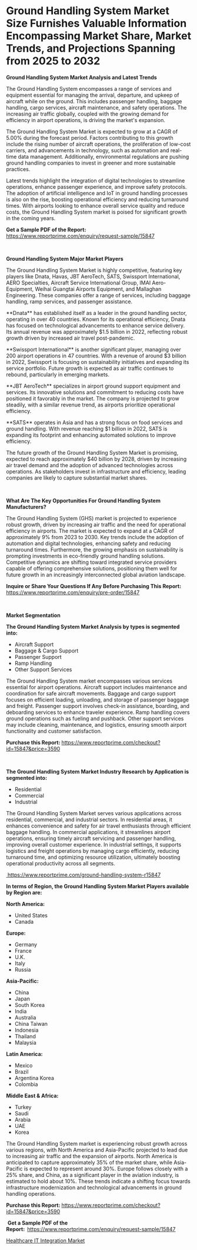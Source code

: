 <p><h1>Ground Handling System Market Size Furnishes Valuable Information Encompassing Market Share, Market Trends, and Projections Spanning from 2025 to 2032</h1></p><p><strong>Ground Handling System Market Analysis and Latest Trends</strong></p>
<p><p>The Ground Handling System encompasses a range of services and equipment essential for managing the arrival, departure, and upkeep of aircraft while on the ground. This includes passenger handling, baggage handling, cargo services, aircraft maintenance, and safety operations. The increasing air traffic globally, coupled with the growing demand for efficiency in airport operations, is driving the market's expansion.</p><p>The Ground Handling System Market is expected to grow at a CAGR of 5.00% during the forecast period. Factors contributing to this growth include the rising number of aircraft operations, the proliferation of low-cost carriers, and advancements in technology, such as automation and real-time data management. Additionally, environmental regulations are pushing ground handling companies to invest in greener and more sustainable practices. </p><p>Latest trends highlight the integration of digital technologies to streamline operations, enhance passenger experience, and improve safety protocols. The adoption of artificial intelligence and IoT in ground handling processes is also on the rise, boosting operational efficiency and reducing turnaround times. With airports looking to enhance overall service quality and reduce costs, the Ground Handling System market is poised for significant growth in the coming years.</p></p>
<p><strong>Get a Sample PDF of the Report:&nbsp;</strong> <a href="https://www.reportprime.com/enquiry/request-sample/15847?utm_campaign=3321&utm_medium=2&utm_source=Github&utm_content=ia&utm_term=20032025&utm_id=ground-handling-system">https://www.reportprime.com/enquiry/request-sample/15847</a></p>
<p>&nbsp;</p>
<p><strong>Ground Handling System Major Market Players</strong></p>
<p><p>The Ground Handling System Market is highly competitive, featuring key players like Dnata, Havas, JBT AeroTech, SATS, Swissport International, AERO Specialties, Aircraft Service International Group, IMAI Aero-Equipment, Weihai Guangtai Airports Equipment, and Mallaghan Engineering. These companies offer a range of services, including baggage handling, ramp services, and passenger assistance.</p><p>**Dnata** has established itself as a leader in the ground handling sector, operating in over 40 countries. Known for its operational efficiency, Dnata has focused on technological advancements to enhance service delivery. Its annual revenue was approximately $1.5 billion in 2022, reflecting robust growth driven by increased air travel post-pandemic.</p><p>**Swissport International** is another significant player, managing over 200 airport operations in 47 countries. With a revenue of around $3 billion in 2022, Swissport is focusing on sustainability initiatives and expanding its service portfolio. Future growth is expected as air traffic continues to rebound, particularly in emerging markets.</p><p>**JBT AeroTech** specializes in airport ground support equipment and services. Its innovative solutions and commitment to reducing costs have positioned it favorably in the market. The company is projected to grow steadily, with a similar revenue trend, as airports prioritize operational efficiency.</p><p>**SATS** operates in Asia and has a strong focus on food services and ground handling. With revenue reaching $1 billion in 2022, SATS is expanding its footprint and enhancing automated solutions to improve efficiency.</p><p>The future growth of the Ground Handling System Market is promising, expected to reach approximately $40 billion by 2028, driven by increasing air travel demand and the adoption of advanced technologies across operations. As stakeholders invest in infrastructure and efficiency, leading companies are likely to capture substantial market shares.</p></p>
<p>&nbsp;</p>
<p><strong>What Are The Key Opportunities For Ground Handling System Manufacturers?</strong></p>
<p><p>The Ground Handling System (GHS) market is projected to experience robust growth, driven by increasing air traffic and the need for operational efficiency in airports. The market is expected to expand at a CAGR of approximately 9% from 2023 to 2030. Key trends include the adoption of automation and digital technologies, enhancing safety and reducing turnaround times. Furthermore, the growing emphasis on sustainability is prompting investments in eco-friendly ground handling solutions. Competitive dynamics are shifting toward integrated service providers capable of offering comprehensive solutions, positioning them well for future growth in an increasingly interconnected global aviation landscape.</p></p>
<p><strong>Inquire or Share Your Questions If Any Before Purchasing This Report:</strong> <a href="https://www.reportprime.com/enquiry/pre-order/15847?utm_campaign=3321&utm_medium=2&utm_source=Github&utm_content=ia&utm_term=20032025&utm_id=ground-handling-system">https://www.reportprime.com/enquiry/pre-order/15847</a></p>
<p>&nbsp;</p>
<p><strong>Market Segmentation</strong></p>
<p><strong>The Ground Handling System Market Analysis by types is segmented into:</strong></p>
<p><ul><li>Aircraft Support</li><li>Baggage & Cargo Support</li><li>Passenger Support</li><li>Ramp Handling</li><li>Other Support Services</li></ul></p>
<p><p>The Ground Handling System market encompasses various services essential for airport operations. Aircraft support includes maintenance and coordination for safe aircraft movements. Baggage and cargo support focuses on efficient loading, unloading, and storage of passenger baggage and freight. Passenger support involves check-in assistance, boarding, and deboarding services to enhance traveler experience. Ramp handling covers ground operations such as fueling and pushback. Other support services may include cleaning, maintenance, and logistics, ensuring smooth airport functionality and customer satisfaction.</p></p>
<p><strong>Purchase this Report:&nbsp;</strong><a href="https://www.reportprime.com/checkout?id=15847&price=3590&utm_campaign=3321&utm_medium=2&utm_source=Github&utm_content=ia&utm_term=20032025&utm_id=ground-handling-system">https://www.reportprime.com/checkout?id=15847&price=3590</a></p>
<p>&nbsp;</p>
<p><strong>The Ground Handling System Market Industry Research by Application is segmented into:</strong></p>
<p><ul><li>Residential</li><li>Commercial</li><li>Industrial</li></ul></p>
<p><p>The Ground Handling System Market serves various applications across residential, commercial, and industrial sectors. In residential areas, it enhances convenience and safety for air travel enthusiasts through efficient baggage handling. In commercial applications, it streamlines airport operations, ensuring timely aircraft servicing and passenger handling, improving overall customer experience. In industrial settings, it supports logistics and freight operations by managing cargo efficiently, reducing turnaround time, and optimizing resource utilization, ultimately boosting operational productivity across all segments.</p></p>
<p><a href="https://www.reportprime.com/ground-handling-system-r15847?utm_campaign=3321&utm_medium=2&utm_source=Github&utm_content=ia&utm_term=20032025&utm_id=ground-handling-system">&nbsp;https://www.reportprime.com/ground-handling-system-r15847</a></p>
<p><strong>In terms of Region, the Ground Handling System Market Players available by Region are:</strong></p>
<p>
    <p> <strong> North America: </strong>
        <ul>
            <li>United States</li>
            <li>Canada</li>
        </ul>
        </p> 
    <p> <strong> Europe: </strong>
        <ul>
            <li>Germany</li>
            <li>France</li>
            <li>U.K.</li>
            <li>Italy</li>
            <li>Russia</li>
        </ul>
        </p> 
    <p> <strong> Asia-Pacific: </strong>
        <ul>
            <li>China</li>
            <li>Japan</li>
            <li>South Korea</li>
            <li>India</li>
            <li>Australia</li>
            <li>China Taiwan</li>
            <li>Indonesia</li>
            <li>Thailand</li>
            <li>Malaysia</li>
        </ul>
        </p> 
    <p> <strong> Latin America: </strong>
        <ul>
            <li>Mexico</li>
            <li>Brazil</li>
            <li>Argentina Korea</li>
            <li>Colombia</li>
        </ul>
        </p> 
    <p> <strong> Middle East & Africa: </strong>
        <ul>
            <li>Turkey</li>
            <li>Saudi</li>
            <li>Arabia</li>
            <li>UAE</li>
            <li>Korea</li>
        </ul>
    </p>
    </p>
<p><p>The Ground Handling System market is experiencing robust growth across various regions, with North America and Asia-Pacific projected to lead due to increasing air traffic and the expansion of airports. North America is anticipated to capture approximately 35% of the market share, while Asia-Pacific is expected to represent around 30%. Europe follows closely with a 25% share, and China, as a significant player in the aviation industry, is estimated to hold about 10%. These trends indicate a shifting focus towards infrastructure modernization and technological advancements in ground handling operations.</p></p>
<p><strong>Purchase this Report: </strong><a href="https://www.reportprime.com/checkout?id=15847&price=3590&utm_campaign=3321&utm_medium=2&utm_source=Github&utm_content=ia&utm_term=20032025&utm_id=ground-handling-system">https://www.reportprime.com/checkout?id=15847&price=3590</a></p>
<p>&nbsp;<strong>Get a Sample PDF of the Report:&nbsp;&nbsp;</strong><a href="https://www.reportprime.com/enquiry/request-sample/15847?utm_campaign=3321&utm_medium=2&utm_source=Github&utm_content=ia&utm_term=20032025&utm_id=ground-handling-system">https://www.reportprime.com/enquiry/request-sample/15847</a></p>
<p><strong></strong></p>
<p><p><a href="https://github.com/rosalinebhakta48/Market-Research-Report-List-1/blob/main/healthcare-it-integration-market.md?utm_campaign=3321&utm_medium=2&utm_source=Github&utm_content=ia&utm_term=20032025&utm_id=ground-handling-system">Healthcare IT Integration Market</a></p></p>